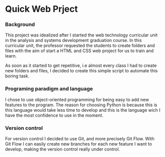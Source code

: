 # Quick Web Prject

### Background

This project was idealized after I started the web technology curricular unit in the analysis and systems development graduation course. In this curricular unit, the professor requested the students to create folders and files with the aim of start a HTML and CSS web project for us to train and learn.

As soon as it started to get repetitive, i.e almost every class I had to create new folders and files, I decided to create this simple script to automate this boring task.

### Programing paradigm and language

I chose to use object-oriented programming for being easy to add new features to the program. The reason for choosing Python is because this is this language would take less time to develop and this is the language wich I have the most confidence to use in the moment.

### Version control

For version control I decided to use Git, and more precisely Git Flow. With Git Flow I can easily create new branches for each new feature I want to develop, making the version control really under control.